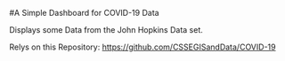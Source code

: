 
#A Simple Dashboard for COVID-19 Data

Displays some Data from the John Hopkins Data set.

Relys on this Repository: https://github.com/CSSEGISandData/COVID-19
